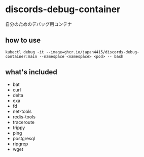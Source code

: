 # discords-debug-container
自分のためのデバッグ用コンテナ

## how to use
`kubectl debug -it --image=ghcr.io/japan4415/discords-debug-container:main --namespace <namespace> <pod> -- bash`

## what's included
- bat
- curl
- delta
- exa
- fd
- net-tools
- redis-tools
- traceroute
- trippy
- ping
- postgresql
- ripgrep
- wget
